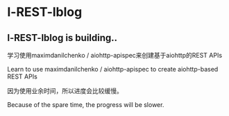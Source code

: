# l-REST-lblog

## l-REST-lblog is building..

学习使用maximdanilchenko / aiohttp-apispec来创建基于aiohttp的REST APIs

Learn to use maximdanilchenko / aiohttp-apispec to create aiohttp-based REST APIs

因为使用业余时间，所以进度会比较缓慢。

Because of the spare time, the progress will be slower.

